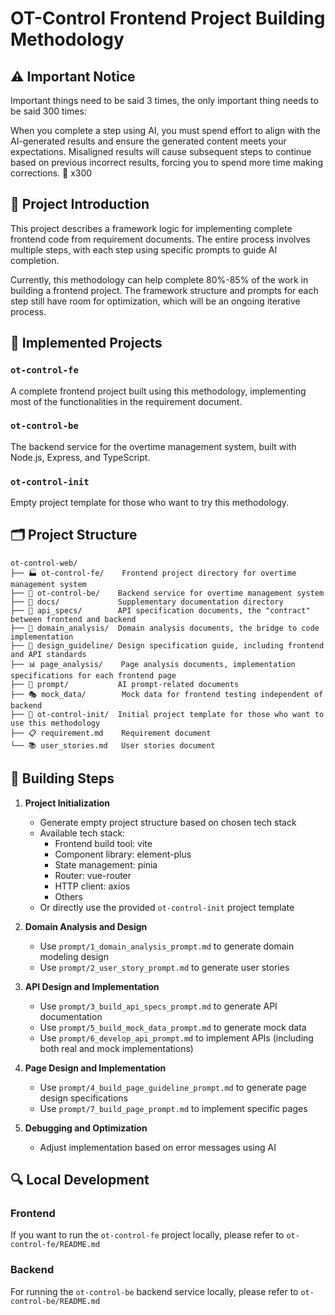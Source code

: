 # OT-Control Frontend Project Building Methodology

## ⚠️ Important Notice

Important things need to be said 3 times, the only important thing needs to be said 300 times:

When you complete a step using AI, you must spend effort to align with the AI-generated results and ensure the generated content meets your expectations. Misaligned results will cause subsequent steps to continue based on previous incorrect results, forcing you to spend more time making corrections. 🔁 x300

## 📖 Project Introduction

This project describes a framework logic for implementing complete frontend code from requirement documents. The entire process involves multiple steps, with each step using specific prompts to guide AI completion.

Currently, this methodology can help complete 80%-85% of the work in building a frontend project. The framework structure and prompts for each step still have room for optimization, which will be an ongoing iterative process.

## 🚀 Implemented Projects

### `ot-control-fe`
A complete frontend project built using this methodology, implementing most of the functionalities in the requirement document.

### `ot-control-be`
The backend service for the overtime management system, built with Node.js, Express, and TypeScript.

### `ot-control-init`
Empty project template for those who want to try this methodology.

## 🗂️ Project Structure

```
ot-control-web/
├── 🏭 ot-control-fe/    Frontend project directory for overtime management system
├── 🚀 ot-control-be/    Backend service for overtime management system
├── 📝 docs/             Supplementary documentation directory
├── 🎯 api_specs/        API specification documents, the "contract" between frontend and backend
├── 🧩 domain_analysis/  Domain analysis documents, the bridge to code implementation
├── 🎨 design_guideline/ Design specification guide, including frontend and API standards
├── 📊 page_analysis/    Page analysis documents, implementation specifications for each frontend page
├── 🤖 prompt/           AI prompt-related documents
├── 🎭 mock_data/        Mock data for frontend testing independent of backend
├── 🌱 ot-control-init/  Initial project template for those who want to use this methodology
├── 📋 requirement.md    Requirement document
└── 📚 user_stories.md   User stories document
```

## 🚀 Building Steps

1. **Project Initialization**
   - Generate empty project structure based on chosen tech stack
   - Available tech stack:
     - Frontend build tool: vite
     - Component library: element-plus
     - State management: pinia
     - Router: vue-router
     - HTTP client: axios
     - Others
   - Or directly use the provided `ot-control-init` project template

2. **Domain Analysis and Design**
   - Use `prompt/1_domain_analysis_prompt.md` to generate domain modeling design
   - Use `prompt/2_user_story_prompt.md` to generate user stories

3. **API Design and Implementation**
   - Use `prompt/3_build_api_specs_prompt.md` to generate API documentation
   - Use `prompt/5_build_mock_data_prompt.md` to generate mock data
   - Use `prompt/6_develop_api_prompt.md` to implement APIs (including both real and mock implementations)

4. **Page Design and Implementation**
   - Use `prompt/4_build_page_guideline_prompt.md` to generate page design specifications
   - Use `prompt/7_build_page_prompt.md` to implement specific pages

5. **Debugging and Optimization**
   - Adjust implementation based on error messages using AI

## 🔍 Local Development

### Frontend
If you want to run the `ot-control-fe` project locally, please refer to `ot-control-fe/README.md`

### Backend
For running the `ot-control-be` backend service locally, please refer to `ot-control-be/README.md`

